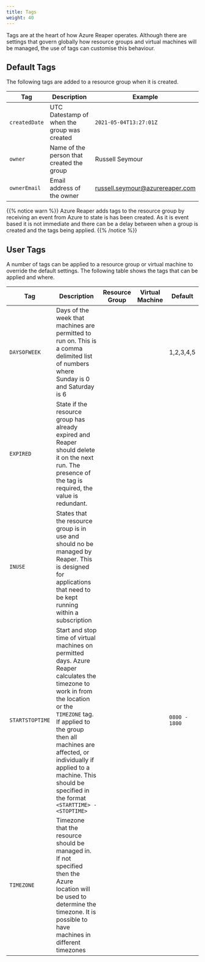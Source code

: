 ```yaml
---
title: Tags
weight: 40
---
```


Tags are at the heart of how Azure Reaper operates. Although there are settings that govern globally how resource groups and virtual machines will be managed, the use of tags can customise this behaviour.

## Default Tags

The following tags are added to a resource group when it is created.

| Tag | Description | Example |
|---|---|---|
| `createdDate` | UTC Datestamp of when the group was created | `2021-05-04T13:27:01Z`|
| `owner` | Name of the person that created the group | Russell Seymour |
| `ownerEmail` | Email address of the owner | russell.seymour@azurereaper.com |

{{% notice warn %}}
Azure Reaper adds tags to the resource group by receiving an event from Azure to state is has been created. As it is event based it is not immediate and there can be a delay between when a group is created and the tags being applied.
{{% /notice %}}

## User Tags

A number of tags can be applied to a resource group or virtual machine to override the default settings. The following table shows the tags that can be applied and where.

| Tag | Description | Resource Group | Virtual Machine | Default |
|---|---|---|---|---|
| `DAYSOFWEEK` | Days of the week that machines are permitted to run on. This is a comma delimited list of numbers where Sunday is 0 and Saturday is 6 | <i class='fa fa-times-circle'></i> | <i class='fa fa-check-circle'></i> | 1,2,3,4,5 |
| `EXPIRED` | State if the resource group has already expired and Reaper should delete it on the next run. The presence of the tag is required, the value is redundant. | <i class='fa fa-check-circle'></i> | <i class='fa fa-times-circle'></i> | | 
| `INUSE` | States that the resource group is in use and should no be managed by Reaper. This is designed for applications that need to be kept running within a subscription | <i class='fa fa-check-circle'></i> | <i class='fa fa-check-circle'></i> | |
| `STARTSTOPTIME` | Start and stop time of virtual machines on permitted days. Azure Reaper calculates the timezone to work in from the location or the `TIMEZONE` tag. If applied to the group then all machines are affected, or individually if applied to a machine. This should be specified in the format `<STARTTIME> - <STOPTIME>` | <i class='fa fa-check-circle'></i> | <i class='fa fa-check-circle'></i> | `0800 - 1800` |
| `TIMEZONE` | Timezone that the resource should be managed in. If not specified then the Azure location will be used to determine the timezone. It is possible to have machines in different timezones | <i class='fa fa-check-circle'></i> | <i class='fa fa-check-circle'></i> | |
